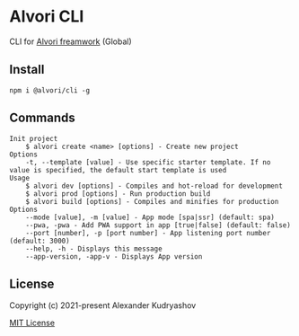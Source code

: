 # Alvori CLI

CLI for [Alvori freamwork](https://github.com/alvori/alvori-app) (Global)

## Install

```
npm i @alvori/cli -g
```

## Commands

```
Init project
    $ alvori create <name> [options] - Create new project
Options
    -t, --template [value] - Use specific starter template. If no value is specified, the default start template is used
Usage
    $ alvori dev [options] - Compiles and hot-reload for development
    $ alvori prod [options] - Run production build
    $ alvori build [options] - Compiles and minifies for production
Options
    --mode [value], -m [value] - App mode [spa|ssr] (default: spa)
    --pwa, -pwa - Add PWA support in app [true|false] (default: false)
    --port [number], -p [port number] - App listening port number (default: 3000)
    --help, -h - Displays this message
    --app-version, -app-v - Displays App version
```

## License

Copyright (c) 2021-present Alexander Kudryashov

[MIT License](http://en.wikipedia.org/wiki/MIT_License)
